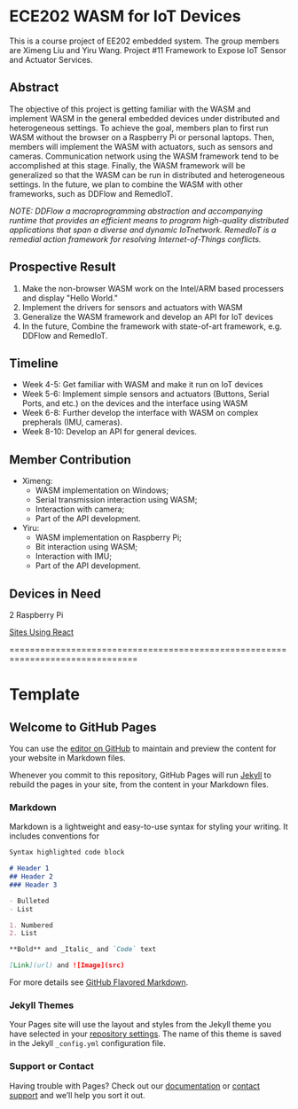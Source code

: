 # ECE202 WASM for IoT Devices
This is a course project of EE202 embedded system. The group members are Ximeng Liu and Yiru Wang.
Project #11 Framework to Expose IoT Sensor and Actuator Services.

## Abstract  
The objective of this project is getting familiar with the WASM and implement WASM in the general embedded devices under distributed and heterogeneous settings. To achieve the goal, members plan to first run WASM without the browser on a Raspberry Pi or personal laptops. Then, members will implement the WASM with actuators, such as sensors and cameras. Communication network using the WASM framework tend to be accomplished at this stage. Finally, the WASM framework will be generalized so that the WASM can be run in distributed and heterogeneous settings. In the future, we plan to combine the WASM with other frameworks, such as DDFlow and RemedIoT.

*NOTE: DDFlow a macroprogramming abstraction and accompanying runtime that provides an efficient means to program high-quality distributed applications that span a diverse and dynamic IoTnetwork. RemedIoT is a remedial action framework for resolving Internet-of-Things conflicts.*

## Prospective Result
1. Make the non-browser WASM work on the Intel/ARM based processers and display "Hello World."
1. Implement the drivers for sensors and actuators with WASM
1. Generalize the WASM framework and develop an API for IoT devices
1. In the future, Combine the framework with state-of-art framework, e.g. DDFlow and RemedIoT. 

## Timeline
* Week 4-5: Get familiar with WASM and make it run on IoT devices
* Week 5-6: Implement simple sensors and actuators (Buttons, Serial Ports, and etc.) on the devices and the interface using WASM
* Week 6-8: Further develop the interface with WASM on complex prepherals (IMU, cameras).
* Week 8-10: Develop an API for general devices. 

## Member Contribution
* Ximeng: 
  * WASM implementation on Windows; 
  * Serial transmission interaction using WASM; 
  * Interaction with camera; 
  * Part of the API development.
* Yiru: 
  * WASM implementation on Raspberry Pi; 
  * Bit interaction using WASM; 
  * Interaction with IMU; 
  * Part of the API development.

## Devices in Need
2 Raspberry Pi


[Sites Using React](https://github.com/liux120/ECE202_WASM.wiki)

===============================================================================

# Template
## Welcome to GitHub Pages

You can use the [editor on GitHub](https://github.com/liux120/ECE202_WASM/blob/master/README.md) to maintain and preview the content for your website in Markdown files.

Whenever you commit to this repository, GitHub Pages will run [Jekyll](https://jekyllrb.com/) to rebuild the pages in your site, from the content in your Markdown files.

### Markdown

Markdown is a lightweight and easy-to-use syntax for styling your writing. It includes conventions for

```markdown
Syntax highlighted code block

# Header 1
## Header 2
### Header 3

- Bulleted
- List

1. Numbered
2. List

**Bold** and _Italic_ and `Code` text

[Link](url) and ![Image](src)
```

For more details see [GitHub Flavored Markdown](https://guides.github.com/features/mastering-markdown/).

### Jekyll Themes

Your Pages site will use the layout and styles from the Jekyll theme you have selected in your [repository settings](https://github.com/liux120/ece202.github.io/settings). The name of this theme is saved in the Jekyll `_config.yml` configuration file.

### Support or Contact

Having trouble with Pages? Check out our [documentation](https://help.github.com/categories/github-pages-basics/) or [contact support](https://github.com/contact) and we’ll help you sort it out.
